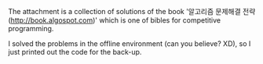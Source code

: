The attachment is a collection of solutions of the book '알고리즘 문제해결 전략(http://book.algospot.com)' which is one of bibles for competitive programming. 

I solved the problems in the offline environment (can you believe? XD), so I just printed out the code for the back-up. 
